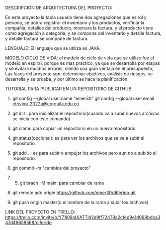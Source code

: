 
DESCRIPCIÓN DE ARQUITECTURA DEL PROYECTO:

En este proyecto la tabla usuario tiene dos agregaciónes que es rol y persona, se podra registrar el inventario y los productos,
verificar la compañia, detalles del producto, mostrara la factura, y el producto tiene como agregación a categoria, y se compone del inventario y detalle factura,
y detalle factura se compone de factura.

LENGUAJE: El lenguaje que se utiliza es JAVA.

MODELO CICLO DE VIDA: el modelo de ciclo de vida que se utilizo fue el modelo en espiral, porque es mas practico, ya que se desarrolla por etapas y se evitara muchos
errores, siendo una gran ventaja en el presupuesto; Las fases del proyecto son: determinar objetivos, análisis de riesgos, se desarrolla y se prueba, y por último
se hace la planificación.


TUTORIAL PARA PUBLICAR EN UN REPOSITORIO DE GITHUB:

1. git config --global user.name "emer30"
   git config --global user.email etrivino-2022a@corguila.edu.co

2. git init : para inicializar el repositorio(cuando va a subir nuevos archivos se inicia con este comando) 

3. git clone: para copiar un repositorio en un nuevo repositorio

4.  git status(opcional): es para ver los archivos que se va a subir al repositorio.

5. git add . : es para subir o empujar los archivos pero aun no a subido al repositorio.

6. git commit -m "cambios del proyecto"

7. 5. git brach -M main: para cambiar de rama

8. git remote add origin https://github.com/emer30/diferido.git

9. git push origin master(o el nombre de la rama a subir los archivos)




LINK DEL PROYECTO EN TRELLO:
https://trello.com/invite/b/Y71i09aU/ATTId2a9ff72478a2cfed9e1d099bdba347d466585E8/diferido



